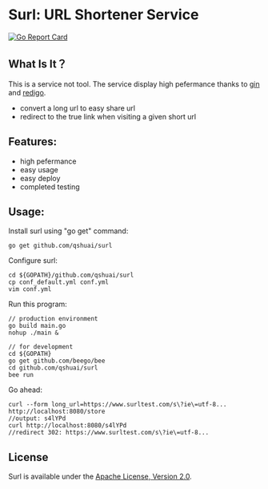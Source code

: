 Surl: URL Shortener Service
===========
[![Go Report Card](https://goreportcard.com/badge/github.com/qshuai/surl)](https://goreportcard.com/report/github.com/qshuai/surl)

What Is It？
----------
This is a service not tool. The service display high pefermance thanks to [gin](https://github.com/gin-gonic/gin) and [redigo](https://github.com/garyburd/redigo).

- convert a long url to easy share url
- redirect to the true link when visiting a given short url

Features:
----------

- high pefermance
- easy usage
- easy deploy
- completed testing

Usage:
----------

Install surl using "go get" command:

	go get github.com/qshuai/surl
	
Configure surl:

	cd ${GOPATH}/github.com/qshuai/surl
	cp conf_default.yml conf.yml
	vim conf.yml
	
Run this program:
	
	// production environment
	go build main.go
	nohup ./main &
	
	// for development
	cd ${GOPATH}
	go get github.com/beego/bee
	cd github.com/qshuai/surl
	bee run

Go ahead:

	curl --form long_url=https://www.surltest.com/s\?ie\=utf-8... http://localhost:8080/store
	//output: s4lYPd
	curl http://localhost:8080/s4lYPd
	//redirect 302: https://www.surltest.com/s\?ie\=utf-8...
	
License
---------

Surl is available under the [Apache License, Version 2.0](http://www.apache.org/licenses/LICENSE-2.0.html).
